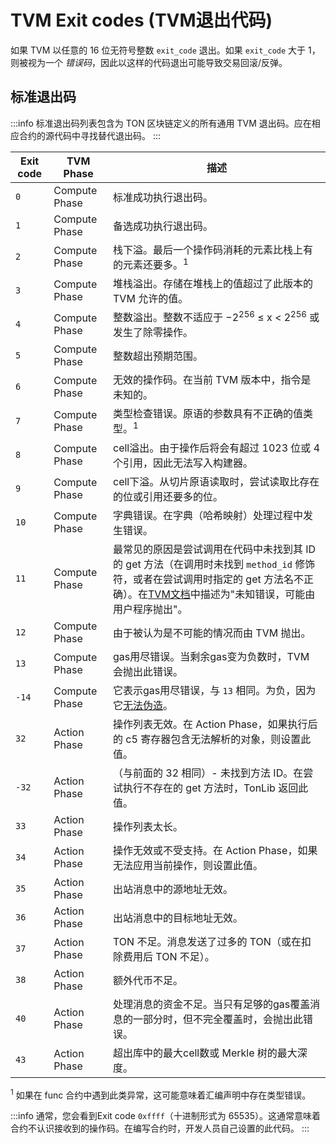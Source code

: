 # TVM Exit codes (TVM退出代码)

如果 TVM 以任意的 16 位无符号整数 `exit_code` 退出。如果 `exit_code` 大于 1，则被视为一个 *错误码*，因此以这样的代码退出可能导致交易回滚/反弹。

## 标准退出码

:::info
标准退出码列表包含为 TON 区块链定义的所有通用 TVM 退出码。应在相应合约的源代码中寻找替代退出码。
:::

| Exit code | TVM Phase     | 描述                                                                                                                                            |
| --------- | ------------- | --------------------------------------------------------------------------------------------------------------------------------------------- |
| `0`       | Compute Phase | 标准成功执行退出码。                                                                                                                                    |
| `1`       | Compute Phase | 备选成功执行退出码。                                                                                                                                    |
| `2`       | Compute Phase | 栈下溢。最后一个操作码消耗的元素比栈上有的元素还要多。<sup>1</sup>                                                                                                       |
| `3`       | Compute Phase | 堆栈溢出。存储在堆栈上的值超过了此版本的 TVM 允许的值。                                                                                                                |
| `4`       | Compute Phase | 整数溢出。整数不适应于 −2<sup>256</sup> ≤ x < 2<sup>256</sup> 或发生了除零操作。                                                                                  |
| `5`       | Compute Phase | 整数超出预期范围。                                                                                                                                     |
| `6`       | Compute Phase | 无效的操作码。在当前 TVM 版本中，指令是未知的。                                                                                                                    |
| `7`       | Compute Phase | 类型检查错误。原语的参数具有不正确的值类型。<sup>1</sup>                                                                                                            |
| `8`       | Compute Phase | cell溢出。由于操作后将会有超过 1023 位或 4 个引用，因此无法写入构建器。                                                                                                    |
| `9`       | Compute Phase | cell下溢。从切片原语读取时，尝试读取比存在的位或引用还要多的位。                                                                                                            |
| `10`      | Compute Phase | 字典错误。在字典（哈希映射）处理过程中发生错误。                                                                                                                      |
| `11`      | Compute Phase | 最常见的原因是尝试调用在代码中未找到其 ID 的 get 方法（在调用时未找到 `method_id` 修饰符，或者在尝试调用时指定的 get 方法名不正确）。在[TVM文档](https://ton.org/tvm.pdf)中描述为"未知错误，可能由用户程序抛出"。        |
| `12`      | Compute Phase | 由于被认为是不可能的情况而由 TVM 抛出。                                                                                                                        |
| `13`      | Compute Phase | gas用尽错误。当剩余gas变为负数时，TVM 会抛出此错误。                                                                                                               |
| `-14`     | Compute Phase | 它表示gas用尽错误，与 `13` 相同。为负，因为它[无法伪造](https://github.com/ton-blockchain/ton/blob/20758d6bdd0c1327091287e8a620f660d1a9f4da/crypto/vm/vm.cpp#L492)。 |
| `32`      | Action Phase  | 操作列表无效。在 Action Phase，如果执行后的 c5 寄存器包含无法解析的对象，则设置此值。                                                                                           |
| `-32`     | Action Phase  | （与前面的 32 相同）- 未找到方法 ID。在尝试执行不存在的 get 方法时，TonLib 返回此值。                                                                                         |
| `33`      | Action Phase  | 操作列表太长。                                                                                                                                       |
| `34`      | Action Phase  | 操作无效或不受支持。在 Action Phase，如果无法应用当前操作，则设置此值。                                                                                                    |
| `35`      | Action Phase  | 出站消息中的源地址无效。                                                                                                                                  |
| `36`      | Action Phase  | 出站消息中的目标地址无效。                                                                                                                                 |
| `37`      | Action Phase  | TON 不足。消息发送了过多的 TON（或在扣除费用后 TON 不足）。                                                                                                          |
| `38`      | Action Phase  | 额外代币不足。                                                                                                                                       |
| `40`      | Action Phase  | 处理消息的资金不足。当只有足够的gas覆盖消息的一部分时，但不完全覆盖时，会抛出此错误。                                                                                                  |
| `43`      | Action Phase  | 超出库中的最大cell数或 Merkle 树的最大深度。                                                                                                                  |

<sup>1</sup> 如果在 func 合约中遇到此类异常，这可能意味着汇编声明中存在类型错误。

:::info
通常，您会看到Exit code `0xffff`（十进制形式为 65535）。这通常意味着合约不认识接收到的操作码。在编写合约时，开发人员自己设置的此代码。
:::
